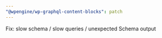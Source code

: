 ```yaml
---
"@wpengine/wp-graphql-content-blocks": patch
---
```


Fix: slow schema / slow queries / unexpected Schema output
